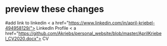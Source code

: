 # preview these changes

#add link to linkedin
< a href="https://www.linkedin.com/in/april-kriebel-494958129/">
LinkedIn Profile
</a>
< a href="https://github.com/Akriebs/personal_website/blob/master/AprilKriebel_CV2020.docx">
CV
</a>
